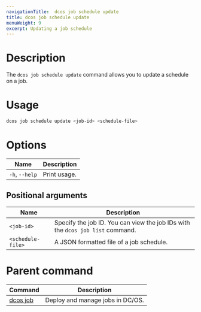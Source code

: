 ```yaml
---
navigationTitle:  dcos job schedule update
title: dcos job schedule update
menuWeight: 9
excerpt: Updating a job schedule
---
```



# Description
The `dcos job schedule update` command allows you to update a schedule on a job.

# Usage

```bash
dcos job schedule update <job-id> <schedule-file>
```

# Options

| Name |  Description |
|---------|-------------|
|`-h`, `--help` |   Print usage. |

## Positional arguments

| Name |  Description |
|---------|-------------|
| `<job-id>`   |  Specify the job ID.  You can view the job IDs with the `dcos job list` command.|
| `<schedule-file>`   |   A JSON formatted file of a job schedule. |

# Parent command

| Command | Description |
|---------|-------------|
| [dcos job](/mesosphere/dcos/2.1/cli/command-reference/dcos-job/) |  Deploy and manage jobs in DC/OS. |


